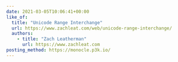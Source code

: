 ```yaml
---
date: 2021-03-05T10:06:41+00:00
like_of:
  title: "Unicode Range Interchange"
  url: https://www.zachleat.com/web/unicode-range-interchange/
  authors:
    - title: "Zach Leatherman"
      url: https://www.zachleat.com
posting_method: https://monocle.p3k.io/
---
```

